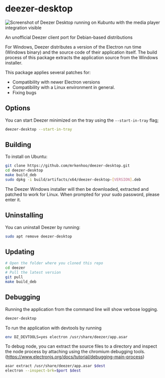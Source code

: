 # deezer-desktop

![Screenshot of Deezer Desktop running on Kubuntu with the media player integration visible](screenshot.png)

An unofficial Deezer client port for Debian-based distributions

For Windows, Deezer distributes a version of the Electron run time (Windows binary) and the source code of their application itself. The build process of this package extracts the application source from the Windows installer.

This package applies several patches for:

- Compatibility with newer Electron versions
- Compatibility with a Linux environment in general.
- Fixing bugs

## Options

You can start Deezer minimized on the tray using the `--start-in-tray` flag;

```bash
deezer-desktop --start-in-tray
```

## Building

To install on Ubuntu:

```bash
git clone https://github.com/mrkenhoo/deezer-desktop.git
cd deezer-desktop
make build_deb
sudo dpkg -i build/artifacts/x64/deezer-desktop-[VERSION].deb
```

The Deezer Windows installer will then be downloaded, extracted and patched to work for Linux. When prompted for your sudo password, please enter it.

## Uninstalling

You can uninstall Deezer by running:

```bash
sudo apt remove deezer-desktop
```

## Updating

```bash
# Open the folder where you cloned this repo
cd deezer
# Pull the latest version
git pull
make build_deb
```

## Debugging

Running the application from the command line will show verbose logging.

```bash
deezer-desktop
```

To run the application with devtools by running

```bash
env DZ_DEVTOOLS=yes electron /usr/share/deezer/app.asar
```

To debug node, you can extract the source files to a directory and inspect the node process by attaching using the chromium debugging tools. (<https://www.electronjs.org/docs/tutorial/debugging-main-process>)

```bash
asar extract /usr/share/deezer/app.asar $dest
electron --inspect-brk=$port $dest
```
